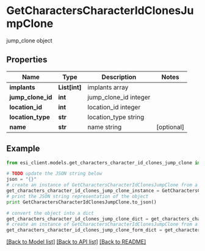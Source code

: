 # GetCharactersCharacterIdClonesJumpClone

jump_clone object

## Properties

Name | Type | Description | Notes
------------ | ------------- | ------------- | -------------
**implants** | **List[int]** | implants array | 
**jump_clone_id** | **int** | jump_clone_id integer | 
**location_id** | **int** | location_id integer | 
**location_type** | **str** | location_type string | 
**name** | **str** | name string | [optional] 

## Example

```python
from esi_client.models.get_characters_character_id_clones_jump_clone import GetCharactersCharacterIdClonesJumpClone

# TODO update the JSON string below
json = "{}"
# create an instance of GetCharactersCharacterIdClonesJumpClone from a JSON string
get_characters_character_id_clones_jump_clone_instance = GetCharactersCharacterIdClonesJumpClone.from_json(json)
# print the JSON string representation of the object
print GetCharactersCharacterIdClonesJumpClone.to_json()

# convert the object into a dict
get_characters_character_id_clones_jump_clone_dict = get_characters_character_id_clones_jump_clone_instance.to_dict()
# create an instance of GetCharactersCharacterIdClonesJumpClone from a dict
get_characters_character_id_clones_jump_clone_form_dict = get_characters_character_id_clones_jump_clone.from_dict(get_characters_character_id_clones_jump_clone_dict)
```
[[Back to Model list]](../README.md#documentation-for-models) [[Back to API list]](../README.md#documentation-for-api-endpoints) [[Back to README]](../README.md)


